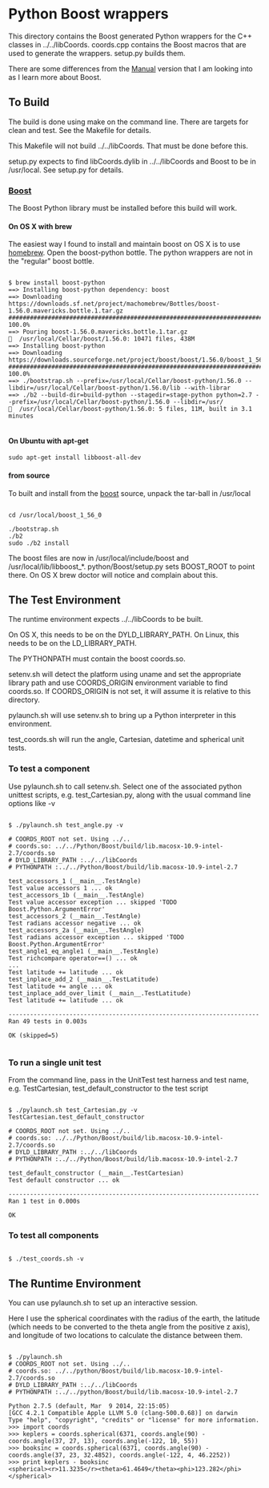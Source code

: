 # Python Boost wrappers

This directory contains the Boost generated Python wrappers for the C++
classes in ../../libCoords. coords.cpp contains the Boost macros that
are used to generate the wrappers. setup.py builds them.

There are some differences from the [Manual](../Manual) version that
I am looking into as I learn more about Boost.


## To Build

The build is done using make on the command line. There are targets
for clean and test. See the Makefile for details.

This Makefile will not build ../../libCoords. That must be done before this.

setup.py expects to find libCoords.dylib in ../../libCoords and Boost
to be in /usr/local. See setup.py for details.


### [Boost](http://www.boost.org)

The Boost Python library must be installed before this build will
work.



#### On OS X with brew

The easiest way I found to install and maintain boost on OS X is to
use [homebrew](http://brew.sh). Open the boost-python bottle. The
python wrappers are not in the "regular" boost bottle.

```

$ brew install boost-python
==> Installing boost-python dependency: boost
==> Downloading https://downloads.sf.net/project/machomebrew/Bottles/boost-1.56.0.mavericks.bottle.1.tar.gz
######################################################################## 100.0%
==> Pouring boost-1.56.0.mavericks.bottle.1.tar.gz
🍺  /usr/local/Cellar/boost/1.56.0: 10471 files, 438M
==> Installing boost-python
==> Downloading https://downloads.sourceforge.net/project/boost/boost/1.56.0/boost_1_56_0.tar.bz2
######################################################################## 100.0%
==> ./bootstrap.sh --prefix=/usr/local/Cellar/boost-python/1.56.0 --libdir=/usr/local/Cellar/boost-python/1.56.0/lib --with-librar
==> ./b2 --build-dir=build-python --stagedir=stage-python python=2.7 --prefix=/usr/local/Cellar/boost-python/1.56.0 --libdir=/usr/
🍺  /usr/local/Cellar/boost-python/1.56.0: 5 files, 11M, built in 3.1 minutes


```

#### On Ubuntu with apt-get


```
sudo apt-get install libboost-all-dev
```


#### from source

To built and install from the
[boost](http://www.boost.org/users/history/version_1_56_0.html)
source, unpack the tar-ball in /usr/local

```

cd /usr/local/boost_1_56_0

./bootstrap.sh
./b2
sudo ./b2 install
```

The boost files are now in /usr/local/include/boost and
/usr/local/lib/libboost_*.  python/Boost/setup.py sets BOOST_ROOT to
point there. On OS X brew doctor will notice and complain about this.


## The Test Environment

The runtime environment expects ../../libCoords to be built.

On OS X, this needs to be on the DYLD_LIBRARY_PATH.
On Linux, this needs to be on the LD_LIBRARY_PATH.

The PYTHONPATH must contain the boost coords.so.

setenv.sh will detect the platform using uname and set the appropriate
library path and use COORDS_ORIGIN environment variable to find
coords.so. If COORDS_ORIGIN is not set, it will assume it is relative
to this directory.

pylaunch.sh will use setenv.sh to bring up a Python interpreter in
this environment.

test_coords.sh will run the angle, Cartesian, datetime and spherical
unit tests.


### To test a component

Use pylaunch.sh to call setenv.sh. Select one of the associated python
unittest scripts, e.g. test_Cartesian.py, along with the usual command
line options like -v

```

$ ./pylaunch.sh test_angle.py -v

# COORDS_ROOT not set. Using ../..
# coords.so: ../../Python/Boost/build/lib.macosx-10.9-intel-2.7/coords.so
# DYLD_LIBRARY_PATH :../../libCoords
# PYTHONPATH :../../Python/Boost/build/lib.macosx-10.9-intel-2.7

test_accessors_1 (__main__.TestAngle)
Test value accessors 1 ... ok
test_accessors_1b (__main__.TestAngle)
Test value accessor exception ... skipped 'TODO Boost.Python.ArgumentError'
test_accessors_2 (__main__.TestAngle)
Test radians accessor negative ... ok
test_accessors_2a (__main__.TestAngle)
Test radians accessor exception ... skipped 'TODO Boost.Python.ArgumentError'
test_angle1_eq_angle1 (__main__.TestAngle)
Test richcompare operator==() ... ok
...
Test latitude += latitude ... ok
test_inplace_add_2 (__main__.TestLatitude)
Test latitude += angle ... ok
test_inplace_add_over_limit (__main__.TestLatitude)
Test latitude += latitude ... ok

----------------------------------------------------------------------
Ran 49 tests in 0.003s

OK (skipped=5)


```

### To run a single unit test

From the command line, pass in the UnitTest test harness and test name,
e.g. TestCartesian, test_default_constructor to the test script

```

$ ./pylaunch.sh test_Cartesian.py -v TestCartesian.test_default_constructor

# COORDS_ROOT not set. Using ../..
# coords.so: ../../Python/Boost/build/lib.macosx-10.9-intel-2.7/coords.so
# DYLD_LIBRARY_PATH :../../libCoords
# PYTHONPATH :../../Python/Boost/build/lib.macosx-10.9-intel-2.7

test_default_constructor (__main__.TestCartesian)
Test default constructor ... ok

----------------------------------------------------------------------
Ran 1 test in 0.000s

OK

```


### To test all components

```

$ ./test_coords.sh -v

```

## The Runtime Environment

You can use pylaunch.sh to set up an interactive session.

Here I use the spherical coordinates with the radius of the earth, the
latitude (which needs to be converted to the theta angle from the
positive z axis), and longitude of two locations to calculate the
distance between them.

```

$ ./pylaunch.sh
# COORDS_ROOT not set. Using ../..
# coords.so: ../../python/Boost/build/lib.macosx-10.9-intel-2.7/coords.so
# DYLD_LIBRARY_PATH :../../libCoords
# PYTHONPATH :../../python/Boost/build/lib.macosx-10.9-intel-2.7

Python 2.7.5 (default, Mar  9 2014, 22:15:05)
[GCC 4.2.1 Compatible Apple LLVM 5.0 (clang-500.0.68)] on darwin
Type "help", "copyright", "credits" or "license" for more information.
>>> import coords
>>> keplers = coords.spherical(6371, coords.angle(90) - coords.angle(37, 27, 13), coords.angle(-122, 10, 55))
>>> booksinc = coords.spherical(6371, coords.angle(90) - coords.angle(37, 23, 32.4852), coords.angle(-122, 4, 46.2252))
>>> print keplers - booksinc
<spherical><r>11.3235</r><theta>61.4649</theta><phi>123.282</phi></spherical>

```